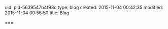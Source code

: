 uid: pid-5639547b4f98c
type: blog
created: 2015-11-04 00:42:35
modified: 2015-11-04 00:56:50
title: Blog

===
